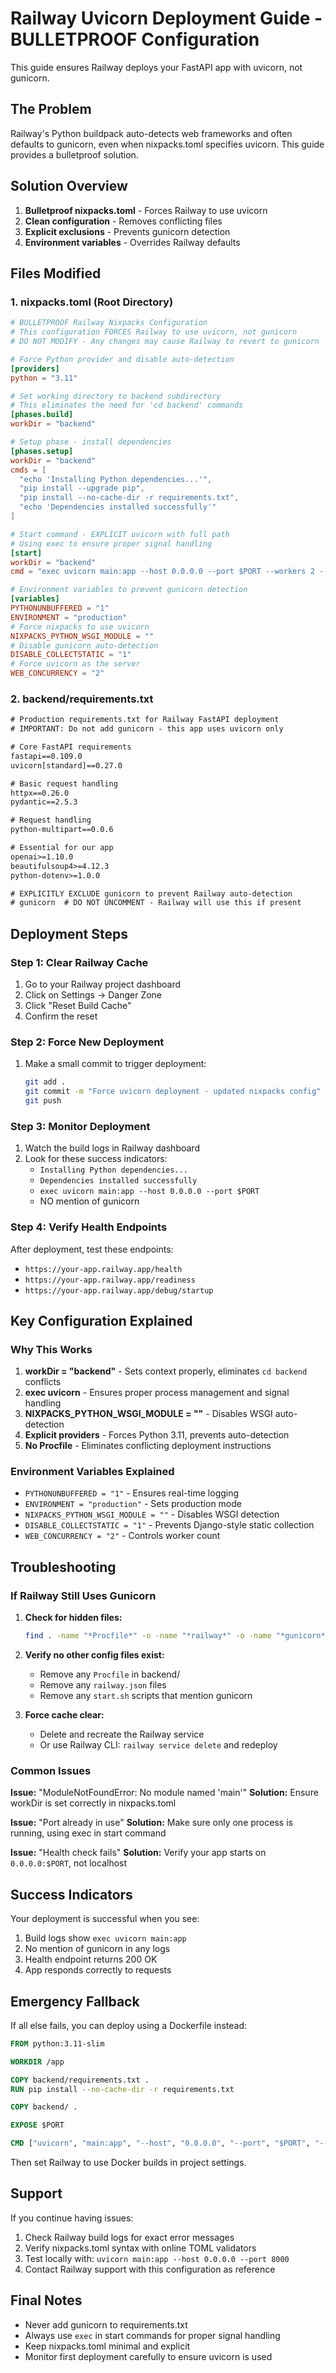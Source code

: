 # Railway Uvicorn Deployment Guide - BULLETPROOF Configuration

This guide ensures Railway deploys your FastAPI app with uvicorn, not gunicorn.

## The Problem
Railway's Python buildpack auto-detects web frameworks and often defaults to gunicorn, even when nixpacks.toml specifies uvicorn. This guide provides a bulletproof solution.

## Solution Overview
1. **Bulletproof nixpacks.toml** - Forces Railway to use uvicorn
2. **Clean configuration** - Removes conflicting files
3. **Explicit exclusions** - Prevents gunicorn detection
4. **Environment variables** - Overrides Railway defaults

## Files Modified

### 1. nixpacks.toml (Root Directory)
```toml
# BULLETPROOF Railway Nixpacks Configuration
# This configuration FORCES Railway to use uvicorn, not gunicorn
# DO NOT MODIFY - Any changes may cause Railway to revert to gunicorn

# Force Python provider and disable auto-detection
[providers]
python = "3.11"

# Set working directory to backend subdirectory
# This eliminates the need for 'cd backend' commands
[phases.build]
workDir = "backend"

# Setup phase - install dependencies
[phases.setup]
workDir = "backend"
cmds = [
  "echo 'Installing Python dependencies...'",
  "pip install --upgrade pip",
  "pip install --no-cache-dir -r requirements.txt",
  "echo 'Dependencies installed successfully'"
]

# Start command - EXPLICIT uvicorn with full path
# Using exec to ensure proper signal handling
[start]
workDir = "backend"
cmd = "exec uvicorn main:app --host 0.0.0.0 --port $PORT --workers 2 --log-level info --access-log"

# Environment variables to prevent gunicorn detection
[variables]
PYTHONUNBUFFERED = "1"
ENVIRONMENT = "production"
# Force nixpacks to use uvicorn
NIXPACKS_PYTHON_WSGI_MODULE = ""
# Disable gunicorn auto-detection
DISABLE_COLLECTSTATIC = "1"
# Force uvicorn as the server
WEB_CONCURRENCY = "2"
```

### 2. backend/requirements.txt
```txt
# Production requirements.txt for Railway FastAPI deployment
# IMPORTANT: Do not add gunicorn - this app uses uvicorn only

# Core FastAPI requirements
fastapi==0.109.0
uvicorn[standard]==0.27.0

# Basic request handling
httpx==0.26.0
pydantic==2.5.3

# Request handling
python-multipart==0.0.6

# Essential for our app
openai>=1.10.0
beautifulsoup4>=4.12.3
python-dotenv>=1.0.0

# EXPLICITLY EXCLUDE gunicorn to prevent Railway auto-detection
# gunicorn  # DO NOT UNCOMMENT - Railway will use this if present
```

## Deployment Steps

### Step 1: Clear Railway Cache
1. Go to your Railway project dashboard
2. Click on Settings → Danger Zone
3. Click "Reset Build Cache"
4. Confirm the reset

### Step 2: Force New Deployment
1. Make a small commit to trigger deployment:
   ```bash
   git add .
   git commit -m "Force uvicorn deployment - updated nixpacks config"
   git push
   ```

### Step 3: Monitor Deployment
1. Watch the build logs in Railway dashboard
2. Look for these success indicators:
   - `Installing Python dependencies...`
   - `Dependencies installed successfully`
   - `exec uvicorn main:app --host 0.0.0.0 --port $PORT`
   - NO mention of gunicorn

### Step 4: Verify Health Endpoints
After deployment, test these endpoints:
- `https://your-app.railway.app/health`
- `https://your-app.railway.app/readiness`
- `https://your-app.railway.app/debug/startup`

## Key Configuration Explained

### Why This Works
1. **workDir = "backend"** - Sets context properly, eliminates `cd backend` conflicts
2. **exec uvicorn** - Ensures proper process management and signal handling
3. **NIXPACKS_PYTHON_WSGI_MODULE = ""** - Disables WSGI auto-detection
4. **Explicit providers** - Forces Python 3.11, prevents auto-detection
5. **No Procfile** - Eliminates conflicting deployment instructions

### Environment Variables Explained
- `PYTHONUNBUFFERED = "1"` - Ensures real-time logging
- `ENVIRONMENT = "production"` - Sets production mode
- `NIXPACKS_PYTHON_WSGI_MODULE = ""` - Disables WSGI detection
- `DISABLE_COLLECTSTATIC = "1"` - Prevents Django-style static collection
- `WEB_CONCURRENCY = "2"` - Controls worker count

## Troubleshooting

### If Railway Still Uses Gunicorn

1. **Check for hidden files:**
   ```bash
   find . -name "*Procfile*" -o -name "*railway*" -o -name "*gunicorn*"
   ```

2. **Verify no other config files exist:**
   - Remove any `Procfile` in backend/
   - Remove any `railway.json` files
   - Remove any `start.sh` scripts that mention gunicorn

3. **Force cache clear:**
   - Delete and recreate the Railway service
   - Or use Railway CLI: `railway service delete` and redeploy

### Common Issues

**Issue:** "ModuleNotFoundError: No module named 'main'"
**Solution:** Ensure workDir is set correctly in nixpacks.toml

**Issue:** "Port already in use"
**Solution:** Make sure only one process is running, using exec in start command

**Issue:** "Health check fails"
**Solution:** Verify your app starts on `0.0.0.0:$PORT`, not localhost

## Success Indicators

Your deployment is successful when you see:
1. Build logs show `exec uvicorn main:app`
2. No mention of gunicorn in any logs
3. Health endpoint returns 200 OK
4. App responds correctly to requests

## Emergency Fallback

If all else fails, you can deploy using a Dockerfile instead:

```dockerfile
FROM python:3.11-slim

WORKDIR /app

COPY backend/requirements.txt .
RUN pip install --no-cache-dir -r requirements.txt

COPY backend/ .

EXPOSE $PORT

CMD ["uvicorn", "main:app", "--host", "0.0.0.0", "--port", "$PORT", "--workers", "2"]
```

Then set Railway to use Docker builds in project settings.

## Support

If you continue having issues:
1. Check Railway build logs for exact error messages
2. Verify nixpacks.toml syntax with online TOML validators
3. Test locally with: `uvicorn main:app --host 0.0.0.0 --port 8000`
4. Contact Railway support with this configuration as reference

## Final Notes

- Never add gunicorn to requirements.txt
- Always use `exec` in start commands for proper signal handling
- Keep nixpacks.toml minimal and explicit
- Monitor first deployment carefully to ensure uvicorn is used